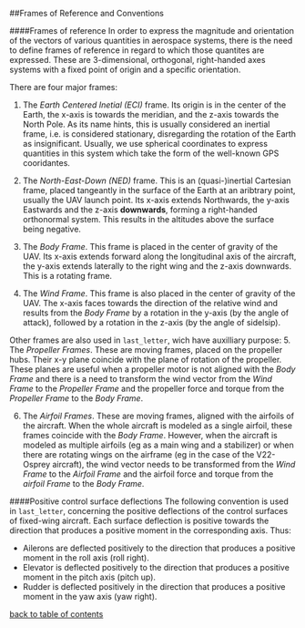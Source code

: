 ##Frames of Reference and Conventions

####Frames of reference
In order to express the magnitude and orientation of the vectors of various quantities in aerospace systems, there is the need to define frames of reference in regard to which those quantites are expressed. These are 3-dimensional, orthogonal, right-handed axes systems with a fixed point of origin and a specific orientation.

There are four major frames:
1. The *Earth Centered Inetial (ECI)* frame. Its origin is in the center of the Earth, the x-axis is towards the meridian, and the z-axis towards the North Pole. As its name hints, this is usually considered an inertial frame, i.e. is considered stationary, disregarding the rotation of the Earth as insignificant. Usually, we use spherical coordinates to express quantities in this system which take the form of the well-known GPS cooridantes.

2. The *North-East-Down (NED)* frame. This is an (quasi-)inertial Cartesian frame, placed tangeantly in the surface of the Earth at an aribtrary point, usually the UAV launch point. Its x-axis extends Northwards, the y-axis Eastwards and the z-axis **downwards**, forming a right-handed orthonormal system. This results in the altitudes above the surface being negative.

3. The *Body Frame*. This frame is placed in the center of gravity of the UAV. Its x-axis extends forward along the longitudinal axis of the aircraft, the y-axis extends laterally to the right wing and the z-axis downwards. This is a rotating frame.

4. The *Wind Frame*. This frame is also placed in the center of gravity of the UAV. The x-axis faces towards the direction of the relative wind and results from the *Body Frame* by a rotation in the y-axis (by the angle of attack), followed by a rotation in the z-axis (by the angle of sidelsip).

Other frames are also used in `last_letter`, wich have auxilliary purpose:
5. The *Propeller Frames*. These are moving frames, placed on the propeller hubs. Their x-y plane coincide with the plane of rotation of the propeller. These planes are useful when a propeller motor is not aligned with the *Body Frame* and there is a need to transform the wind vector from the *Wind Frame* to the *Propeller Frame* and the propeller force and torque from the *Propeller Frame* to the *Body Frame*.

6. The *Airfoil Frames*. These are moving frames, aligned with the airfoils of the aircraft. When the whole aircraft is modeled as a single airfoil, these frames coincide with the *Body Frame*. However, when the aircraft is modeled as multiple airfoils (eg as a main wing and a stabilizer) or when there are rotating wings on the airframe (eg in the case of the V22-Osprey aircraft), the wind vector needs to be transformed from the *Wind Frame* to the *Airfoil Frame* and the airfoil force and torque from the *airfoil Frame* to the *Body Frame*.

####Positive control surface deflections
The following convention is used in `last_letter`, concerning the positive deflections of the control surfaces of fixed-wing aircraft. Each surface deflection is positive towards the direction that produces a positive moment in the corresponding axis. Thus:
 - Ailerons are deflected positively to the direction that produces a positive moment in the roll axis (roll right).
 - Elevator is deflected positively to the direction that produces a positive moment in the pitch axis (pitch up).
 - Rudder is deflected positively in the direction that produces a positive moment in the yaw axis (yaw right).

[back to table of contents](../../../README.md)